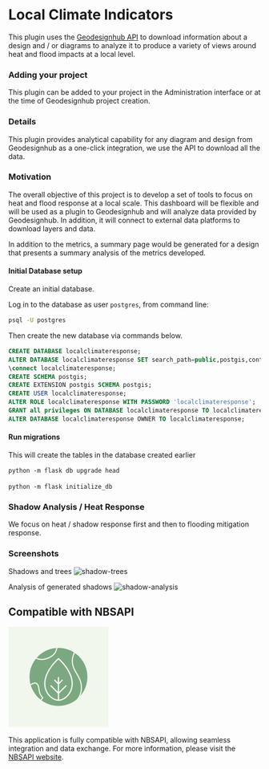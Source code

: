 # Local Climate Indicators
This plugin uses the [Geodesignhub API](https://www.geodesignhub.com/api) to download information about a design and / or diagrams to  analyze it to produce a variety of views around heat and flood impacts at a local level. 

### Adding your project
This plugin can be added to your project in the Administration interface or at the time of Geodesignhub project creation. 

### Details
This plugin provides analytical capability for any diagram and design from Geodesignhub as a one-click integration, we use the API to download all the data. 


### Motivation
The overall objective of this project is to develop a set of tools to focus on heat and flood response at a local scale. This dashboard will be flexible and will be used as a plugin to Geodesignhub and will analyze data provided by Geodesignhub. In addition, it will connect to external data platforms to download layers and data. 

In addition to the metrics, a summary page would be generated for a design that presents a summary analysis of the metrics developed. 


#### Initial Database setup

Create an initial database.

Log in to the database as user `postgres`, from command line:

```bash
psql -U postgres
```

Then create the new database via commands below.

```sql
CREATE DATABASE localclimateresponse;
ALTER DATABASE localclimateresponse SET search_path=public,postgis,contrib;
\connect localclimateresponse;
CREATE SCHEMA postgis;
CREATE EXTENSION postgis SCHEMA postgis;
CREATE USER localclimateresponse;
ALTER ROLE localclimateresponse WITH PASSWORD 'localclimateresponse';
GRANT all privileges ON DATABASE localclimateresponse TO localclimateresponse;
ALTER DATABASE localclimateresponse OWNER TO localclimateresponse;
```
#### Run migrations 
This will create the tables in the database created earlier
``` 
python -m flask db upgrade head

python -m flask initialize_db
```

### Shadow Analysis / Heat Response
We focus on heat / shadow response first and then to flooding mitigation response.

### Screenshots
Shadows and trees
![shadow-trees](images/shadow-analysis-trees.jpg)

Analysis of generated shadows
![shadow-analysis](images/shadow-analysis.jpg)

## Compatible with NBSAPI

<img src="images/nbsapi-logo.png" alt="nbsapi-logo" style="max-width: 200px;">

This application is fully compatible with NBSAPI, allowing seamless integration and data exchange. For more information, please visit the [NBSAPI website](https://nbsapi.org).